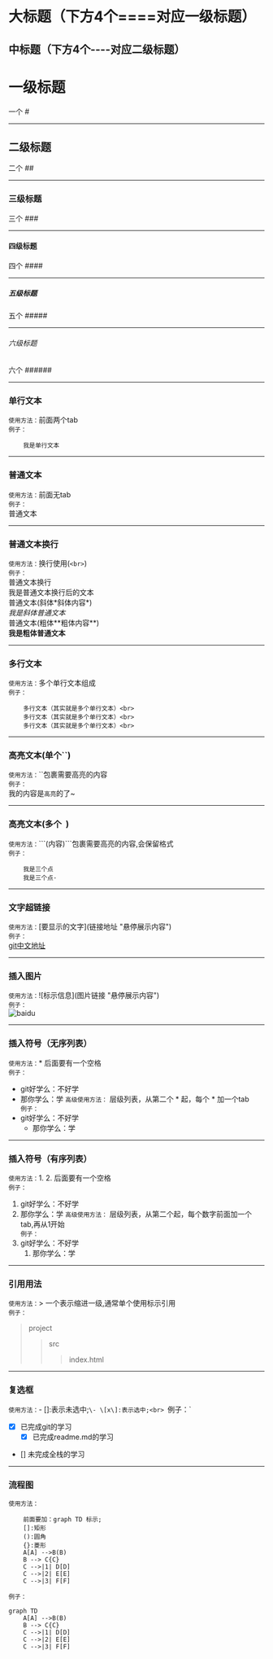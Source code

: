 大标题（下方4个====对应一级标题）
====
中标题（下方4个----对应二级标题）
----
# 一级标题
一个 #
***
## 二级标题
二个 ##
***
### 三级标题
三个 ###
***
#### 四级标题
四个 ####
***
##### 五级标题
五个 #####
***
###### 六级标题
六个 ######
***
### 单行文本
`使用方法：`前面两个tab<br>
`例子：`<br>

        我是单行文本
***
### 普通文本
`使用方法：`前面无tab<br>
`例子：`<br>
普通文本
***
### 普通文本换行
`使用方法：`换行使用(`<br>`)<br>
`例子：`<br>
普通文本换行<br>
我是普通文本换行后的文本<br>
普通文本(斜体\*斜体内容\*)<br>
*我是斜体普通文本*<br>
普通文本(粗体\*\*粗体内容\*\*)<br>
**我是粗体普通文本**
***
### 多行文本
`使用方法：`多个单行文本组成<br>
`例子：`<br>

        多行文本（其实就是多个单行文本）<br>
        多行文本（其实就是多个单行文本）<br>
        多行文本（其实就是多个单行文本）<br>
***
### 高亮文本(单个``)
`使用方法：`\`\`包裹需要高亮的内容<br>
`例子：`<br>
我的内容是`高亮`的了~
***
### 高亮文本(多个``` ```)
`使用方法：`\`\`\`(内容)\`\`\`包裹需要高亮的内容,会保留格式<br>
`例子：`<br>
```
    我是三个点
    我是三个点·
```
***
### 文字超链接
`使用方法：`\[要显示的文字\](链接地址 "悬停展示内容")<br>
`例子：`<br>
[git中文地址](https://git-scm.com/book/zh/v2/%E8%B5%B7%E6%AD%A5-%E5%85%B3%E4%BA%8E%E7%89%88%E6%9C%AC%E6%8E%A7%E5%88%B6 "https://git-scm.com/book/zh/v2/%E8%B5%B7%E6%AD%A5-%E5%85%B3%E4%BA%8E%E7%89%88%E6%9C%AC%E6%8E%A7%E5%88%B6")
***
### 插入图片
`使用方法：`\!\[标示信息\]\(图片链接 "悬停展示内容"\)<br>
`例子：`<br>
![baidu](https://gss0.bdstatic.com/94o3dSag_xI4khGkpoWK1HF6hhy/baike/w%3D268%3Bg%3D0/sign=783d11acbf315c6043956ce9b58aac2e/1c950a7b02087bf49212ea50f1d3572c10dfcf89.jpg "若未展示说明图片地址失效了")
***
### 插入符号（无序列表）
`使用方法：`\* 后面要有一个空格<br>
`例子：`<br>
* git好学么：不好学
* 那你学么：学
`高级使用方法：` 层级列表，从第二个 \* 起，每个 \* 加一个tab<br>
`例子：`<br>
* git好学么：不好学
    * 那你学么：学
***
### 插入符号（有序列表）
`使用方法：`1. 2. 后面要有一个空格<br>
`例子：`<br>
1. git好学么：不好学
2. 那你学么：学
`高级使用方法：` 层级列表，从第二个起，每个数字前面加一个tab,再从1开始<br>
`例子：`<br>
1. git好学么：不好学
    1. 那你学么：学
***
### 引用用法
`使用方法：`\> 一个表示缩进一级,通常单个使用标示引用<br>
`例子：`<br>
>project
>>src
>>>index.html
***
### 复选框
`使用方法：`\- \[\]:表示未选中;`\- \[x\]:表示选中;<br>
`例子：`<br>
- [x] 已完成git的学习
    - [x] 已完成readme.md的学习
- [] 未完成全栈的学习
***
### 流程图
`使用方法：`<br>
```
    前面要加：graph TD 标示;
    []:矩形
    ():圆角
    {}:菱形
    A[A] -->B(B)
    B --> C{C}
    C -->|1| D[D]
    C -->|2| E[E]
    C -->|3| F[F]
```
`例子：`<br>
```
graph TD
    A[A] -->B(B)
    B --> C{C}
    C -->|1| D[D]
    C -->|2| E[E]
    C -->|3| F[F]
```